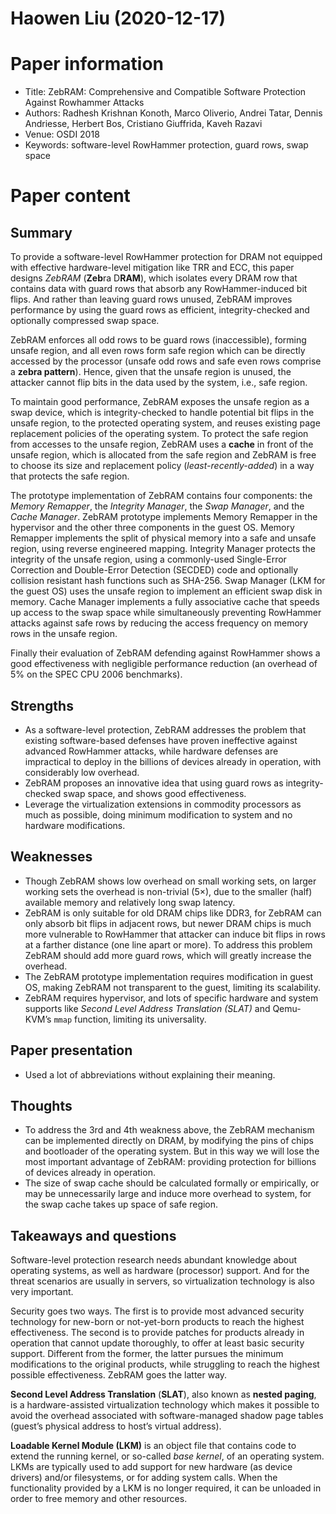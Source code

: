 # Haowen Liu (2020-12-17)

# Paper information
- Title: ZebRAM: Comprehensive and Compatible Software Protection Against Rowhammer Attacks
- Authors: Radhesh Krishnan Konoth, Marco Oliverio, Andrei Tatar, Dennis Andriesse, Herbert Bos, Cristiano Giuffrida, Kaveh Razavi
- Venue: OSDI 2018
- Keywords: software-level RowHammer protection, guard rows, swap space

# Paper content
## Summary
To provide a software-level RowHammer protection for DRAM not equipped with effective hardware-level mitigation like TRR and ECC, this paper designs *ZebRAM* (**Zeb**ra D**RAM**), which isolates every DRAM row that contains data with guard rows that absorb any RowHammer-induced bit flips. And rather than leaving guard rows unused, ZebRAM improves performance by using the guard rows as efficient, integrity-checked and optionally compressed swap space. 

ZebRAM enforces all odd rows to be guard rows (inaccessible), forming unsafe region, and all even rows form safe region which can be directly accessed by the processor (unsafe odd rows and safe even rows comprise a **zebra pattern**). Hence, given that the unsafe region is unused, the attacker cannot flip bits in the data used by the system, i.e., safe region.

To maintain good performance, ZebRAM exposes the unsafe region as a swap device, which is integrity-checked to handle potential bit flips in the unsafe region, to the protected operating system, and reuses existing page replacement policies of the operating system. To protect the safe region from accesses to the unsafe region, ZebRAM uses a **cache** in front of the unsafe region, which is allocated from the safe region and ZebRAM is free to choose its size and replacement policy (*least-recently-added*) in a way that protects the safe region.

The prototype implementation of ZebRAM contains four components: the *Memory Remapper*, the *Integrity Manager*, the *Swap Manager*, and the *Cache Manager*. ZebRAM prototype implements Memory Remapper in the hypervisor and the other three components in the guest OS. Memory Remapper implements the split of physical memory into a safe and unsafe region, using reverse engineered mapping. Integrity Manager protects the integrity of the unsafe region, using a commonly-used Single-Error Correction and Double-Error Detection (SECDED) code and optionally collision resistant hash functions such as SHA-256. Swap Manager (LKM for the guest OS) uses the unsafe region to implement an efficient swap disk in memory. Cache Manager implements a fully associative cache that speeds up access to the swap space while simultaneously preventing RowHammer attacks against safe rows by reducing the access frequency on memory rows in the unsafe region.

Finally their evaluation of ZebRAM defending against RowHammer shows a good effectiveness with negligible performance reduction (an overhead of 5% on the SPEC CPU 2006 benchmarks).

## Strengths
- As a software-level protection, ZebRAM addresses the problem that existing software-based defenses have proven ineffective against advanced RowHammer attacks, while hardware defenses are impractical to deploy in the billions of devices already in operation, with considerably low overhead.
- ZebRAM proposes an innovative idea that using guard rows as integrity-checked swap space, and shows good effectiveness.
- Leverage the virtualization extensions in commodity processors as much as possible, doing minimum modification to system and no hardware modifications.

## Weaknesses
- Though ZebRAM shows low overhead on small working sets, on larger working sets the overhead is non-trivial ($5\times$), due to the smaller (half) available memory and relatively long swap latency.
- ZebRAM is only suitable for old DRAM chips like DDR3, for ZebRAM can only absorb bit flips in adjacent rows, but newer DRAM chips is much more vulnerable to RowHammer that attacker can induce bit flips in rows at a farther distance (one line apart or more). To address this problem ZebRAM should add more guard rows, which will greatly increase the overhead.
- The ZebRAM prototype implementation requires modification in guest OS, making ZebRAM not transparent to the guest, limiting its scalability.
- ZebRAM requires hypervisor, and lots of specific hardware and system supports like *Second Level Address Translation (SLAT)* and Qemu-KVM’s `mmap` function, limiting its universality.

## Paper presentation
- Used a lot of abbreviations without explaining their meaning.

## Thoughts
- To address the 3rd and 4th weakness above, the ZebRAM mechanism can be implemented directly on DRAM, by modifying the pins of chips and bootloader of the operating system. But in this way we will lose the most important advantage of ZebRAM: providing protection for billions of devices already in operation.
- The size of swap cache should be calculated formally or empirically, or may be unnecessarily large and induce more overhead to system, for the swap cache takes up space of safe region.

## Takeaways and questions
Software-level protection research needs abundant knowledge about operating systems, as well as hardware (processor) support. And for the threat scenarios are usually in servers, so virtualization technology is also very important.

Security goes two ways. The first is to provide most advanced security technology for new-born or not-yet-born products to reach the highest effectiveness. The second is to provide patches for products already in operation that cannot update thoroughly, to offer at least basic security support. Different from the former, the latter pursues the minimum modifications to the original products, while struggling to reach the highest possible effectiveness. ZebRAM goes the latter way.

**Second Level Address Translation** (**SLAT**), also known as **nested paging**, is a hardware-assisted virtualization technology which makes it possible to avoid the overhead associated with software-managed shadow page tables (guest’s physical address to host’s virtual address).

**Loadable Kernel Module (LKM)** is an object file that contains code to extend the running kernel, or so-called *base kernel*, of an operating system. LKMs are typically used to add support for new hardware (as device drivers) and/or filesystems, or for adding system calls. When the functionality provided by a LKM is no longer required, it can be unloaded in order to free memory and other resources.

